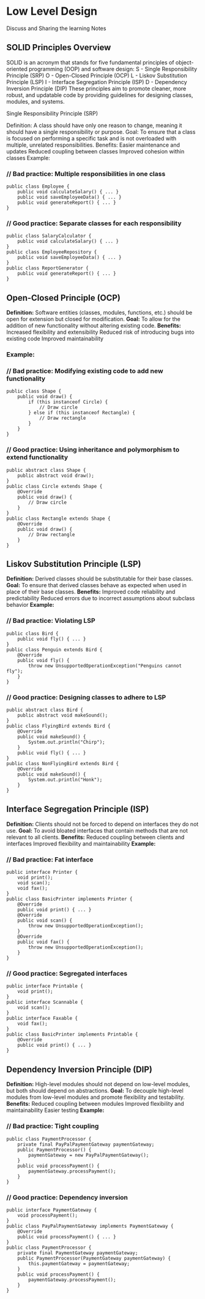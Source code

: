 # Low Level Design
Discuss and Sharing the learning Notes


## SOLID Principles Overview

SOLID is an acronym that stands for five fundamental principles of object-oriented programming (OOP) and software design:
S - Single Responsibility Principle (SRP)
O - Open-Closed Principle (OCP)
L - Liskov Substitution Principle (LSP)
I - Interface Segregation Principle (ISP)
D - Dependency Inversion Principle (DIP)
These principles aim to promote cleaner, more robust, and updatable code by providing guidelines for designing classes, modules, and systems.

Single Responsibility Principle (SRP)

Definition: A class should have only one reason to change, meaning it should have a single responsibility or purpose.
Goal: To ensure that a class is focused on performing a specific task and is not overloaded with multiple, unrelated responsibilities.
Benefits:
Easier maintenance and updates
Reduced coupling between classes
Improved cohesion within classes
Example:

### // Bad practice: Multiple responsibilities in one class
```
public class Employee {
    public void calculateSalary() { ... }
    public void saveEmployeeData() { ... }
    public void generateReport() { ... }
}
```
### // Good practice: Separate classes for each responsibility
```
public class SalaryCalculator {
    public void calculateSalary() { ... }
}
public class EmployeeRepository {
    public void saveEmployeeData() { ... }
}
public class ReportGenerator {
    public void generateReport() { ... }
}
```
## Open-Closed Principle (OCP)

**Definition:** Software entities (classes, modules, functions, etc.) should be open for extension but closed for modification.
**Goal:** To allow for the addition of new functionality without altering existing code.
**Benefits:**
Increased flexibility and extensibility
Reduced risk of introducing bugs into existing code
Improved maintainability
### Example:

### // Bad practice: Modifying existing code to add new functionality
```
public class Shape {
    public void draw() {
        if (this instanceof Circle) {
            // Draw circle
        } else if (this instanceof Rectangle) {
            // Draw rectangle
        }
    }
}
```
### // Good practice: Using inheritance and polymorphism to extend functionality
```
public abstract class Shape {
    public abstract void draw();
}
public class Circle extends Shape {
    @Override
    public void draw() {
        // Draw circle
    }
}
public class Rectangle extends Shape {
    @Override
    public void draw() {
        // Draw rectangle
    }
}
```
## Liskov Substitution Principle (LSP)

**Definition:** Derived classes should be substitutable for their base classes.
**Goal:** To ensure that derived classes behave as expected when used in place of their base classes.
**Benefits:**
Improved code reliability and predictability
Reduced errors due to incorrect assumptions about subclass behavior
**Example:**

### // Bad practice: Violating LSP
```
public class Bird {
    public void fly() { ... }
}
public class Penguin extends Bird {
    @Override
    public void fly() {
        throw new UnsupportedOperationException("Penguins cannot fly");
    }
}
```
### // Good practice: Designing classes to adhere to LSP
```
public abstract class Bird {
    public abstract void makeSound();
}
public class FlyingBird extends Bird {
    @Override
    public void makeSound() {
        System.out.println("Chirp");
    }
    public void fly() { ... }
}
public class NonFlyingBird extends Bird {
    @Override
    public void makeSound() {
        System.out.println("Honk");
    }
}
```
## Interface Segregation Principle (ISP)

**Definition:** Clients should not be forced to depend on interfaces they do not use.
**Goal:** To avoid bloated interfaces that contain methods that are not relevant to all clients.
**Benefits:**
Reduced coupling between clients and interfaces
Improved flexibility and maintainability
**Example:**

### // Bad practice: Fat interface
```
public interface Printer {
    void print();
    void scan();
    void fax();
}
public class BasicPrinter implements Printer {
    @Override
    public void print() { ... }
    @Override
    public void scan() {
        throw new UnsupportedOperationException();
    }
    @Override
    public void fax() {
        throw new UnsupportedOperationException();
    }
}
```
### // Good practice: Segregated interfaces
```
public interface Printable {
    void print();
}
public interface Scannable {
    void scan();
}
public interface Faxable {
    void fax();
}
public class BasicPrinter implements Printable {
    @Override
    public void print() { ... }
}
```
## Dependency Inversion Principle (DIP)

**Definition:** High-level modules should not depend on low-level modules, but both should depend on abstractions.
**Goal:** To decouple high-level modules from low-level modules and promote flexibility and testability.
**Benefits:**
Reduced coupling between modules
Improved flexibility and maintainability
Easier testing
**Example:**

### // Bad practice: Tight coupling
```
public class PaymentProcessor {
    private final PayPalPaymentGateway paymentGateway;
    public PaymentProcessor() {
        paymentGateway = new PayPalPaymentGateway();
    }
    public void processPayment() {
        paymentGateway.processPayment();
    }
}
```
### // Good practice: Dependency inversion
```
public interface PaymentGateway {
    void processPayment();
}
public class PayPalPaymentGateway implements PaymentGateway {
    @Override
    public void processPayment() { ... }
}
public class PaymentProcessor {
    private final PaymentGateway paymentGateway;
    public PaymentProcessor(PaymentGateway paymentGateway) {
        this.paymentGateway = paymentGateway;
    }
    public void processPayment() {
        paymentGateway.processPayment();
    }
}
```
